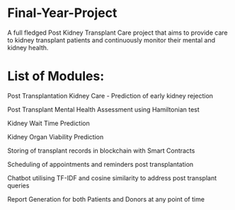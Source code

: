 # Final-Year-Project
A full fledged Post Kidney Transplant Care project that aims to provide care to kidney transplant patients and continuously monitor their mental and kidney health.
# List of Modules:

Post Transplantation Kidney Care - Prediction of early kidney rejection

Post Transplant Mental Health Assessment using Hamiltonian test

Kidney Wait Time Prediction

Kidney Organ Viability Prediction

Storing of  transplant records in blockchain with Smart Contracts

Scheduling of appointments and reminders post transplantation

Chatbot utilising TF-IDF and cosine similarity to address post transplant queries

Report Generation for both Patients and Donors at any point of time

